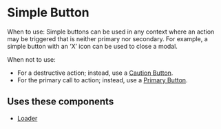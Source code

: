 # Simple Button

When to use:
Simple buttons can be used in any context where an action may be triggered that is neither primary nor secondary. For example, a simple button with an ‘X’ icon can be used to close a modal.

When not to use:

- For a destructive action; instead, use a [Caution Button](/components/detail/caution-button).
- For the primary call to action; instead, use a [Primary Button](/components/detail/primary-button).

## Uses these components

- [Loader](/components/detail/loader)
